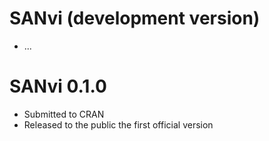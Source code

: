 # SANvi (development version)

* ...

# SANvi 0.1.0

* Submitted to CRAN
* Released to the public the first official version
